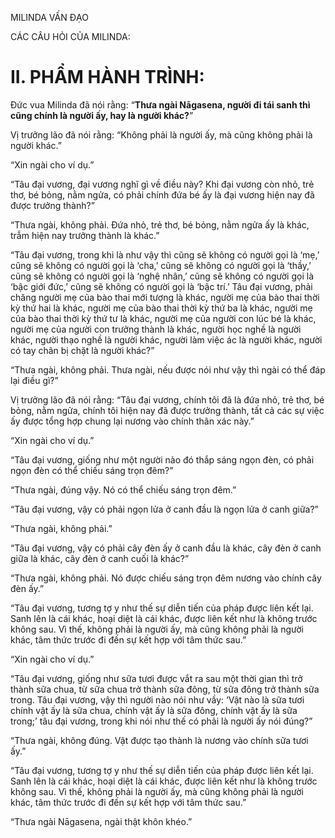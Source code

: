 MILINDA VẤN ĐẠO

CÁC CÂU HỎI CỦA MILINDA:

# II. PHẨM HÀNH TRÌNH:

Đức vua Milinda đã nói rằng: “**Thưa ngài Nāgasena, người đi tái sanh thì cũng chính là người ấy, hay là người khác?**”

Vị trưởng lão đã nói rằng: “Không phải là người ấy, mà cũng không phải là người khác.”

“Xin ngài cho ví dụ.”

“Tâu đại vương, đại vương nghĩ gì về điều này? Khi đại vương còn nhỏ, trẻ thơ, bé bỏng, nằm ngửa, có phải chính đứa bé ấy là đại vương hiện nay đã được trưởng thành?”

“Thưa ngài, không phải. Đứa nhỏ, trẻ thơ, bé bỏng, nằm ngửa ấy là khác, trẫm hiện nay trưởng thành là khác.”

“Tâu đại vương, trong khi là như vậy thì cũng sẽ không có người gọi là ‘mẹ,’ cũng sẽ không có người gọi là ‘cha,’ cũng sẽ không có người gọi là ‘thầy,’ cũng sẽ không có người gọi là ‘nghệ nhân,’ cũng sẽ không có người gọi là ‘bậc giới đức,’ cũng sẽ không có người gọi là ‘bậc trí.’ Tâu đại vương, phải chăng người mẹ của bào thai mới tượng là khác, người mẹ của bào thai thời kỳ thứ hai là khác, người mẹ của bào thai thời kỳ thứ ba là khác, người mẹ của bào thai thời kỳ thứ tư là khác, người mẹ của người con lúc bé là khác, người mẹ của người con trưởng thành là khác, người học nghề là người khác, người thạo nghề là người khác, người làm việc ác là người khác, người có tay chân bị chặt là người khác?”

“Thưa ngài, không phải. Thưa ngài, nếu được nói như vậy thì ngài có thể đáp lại điều gì?”

Vị trưởng lão đã nói rằng: “Tâu đại vương, chính tôi đã là đứa nhỏ, trẻ thơ, bé bỏng, nằm ngửa, chính tôi hiện nay đã được trưởng thành, tất cả các sự việc ấy được tổng hợp chung lại nương vào chính thân xác này.”

“Xin ngài cho ví dụ.”

“Tâu đại vương, giống như một người nào đó thắp sáng ngọn đèn, có phải ngọn đèn có thể chiếu sáng trọn đêm?”

“Thưa ngài, đúng vậy. Nó có thể chiếu sáng trọn đêm.”

“Tâu đại vương, vậy có phải ngọn lửa ở canh đầu là ngọn lửa ở canh giữa?”

“Thưa ngài, không phải.”

“Tâu đại vương, vậy có phải cây đèn ấy ở canh đầu là khác, cây đèn ở canh giữa là khác, cây đèn ở canh cuối là khác?”

“Thưa ngài, không phải. Nó được chiếu sáng trọn đêm nương vào chính cây đèn ấy.”

“Tâu đại vương, tương tợ y như thế sự diễn tiến của pháp được liên kết lại. Sanh lên là cái khác, hoại diệt là cái khác, được liên kết như là không trước không sau. Vì thế, không phải là người ấy, mà cũng không phải là người khác, tâm thức trước đi đến sự kết hợp với tâm thức sau.”

“Xin ngài cho ví dụ.”

“Tâu đại vương, giống như sữa tươi được vắt ra sau một thời gian thì trở thành sữa chua, từ sữa chua trở thành sữa đông, từ sữa đông trở thành sữa trong. Tâu đại vương, vậy thì người nào nói như vầy: ‘Vật nào là sữa tươi chính vật ấy là sữa chua, chính vật ấy là sữa đông, chính vật ấy là sữa trong;’ tâu đại vương, trong khi nói như thế có phải là người ấy nói đúng?”

“Thưa ngài, không đúng. Vật được tạo thành là nương vào chính sữa tươi ấy.”

“Tâu đại vương, tương tợ y như thế sự diễn tiến của pháp được liên kết lại. Sanh lên là cái khác, hoại diệt là cái khác, được liên kết như là không trước không sau. Vì thế, không phải là người ấy, mà cũng không phải là người khác, tâm thức trước đi đến sự kết hợp với tâm thức sau.”

“Thưa ngài Nāgasena, ngài thật khôn khéo.”

